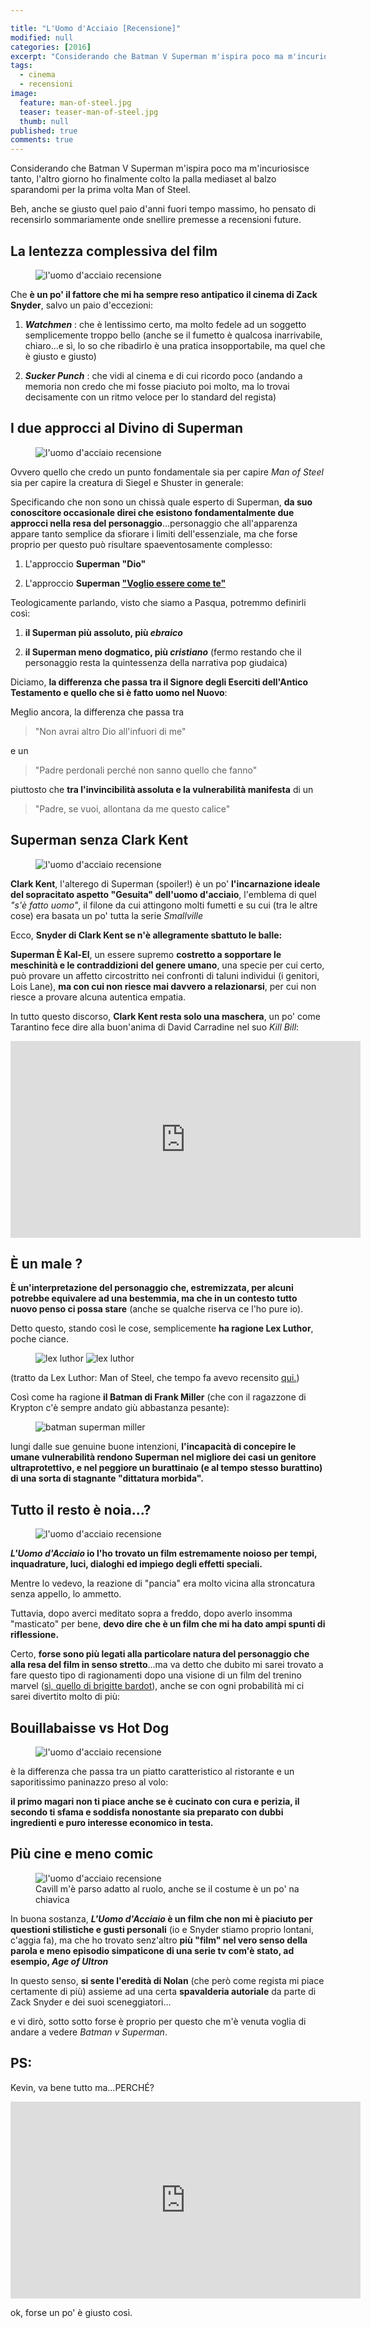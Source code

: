 ```yaml
---

title: "L'Uomo d'Acciaio [Recensione]"
modified: null
categories: [2016]
excerpt: "Considerando che Batman V Superman m'ispira poco ma m'incuriosisce tanto, l'altro giorno ho finalmente colto la palla mediaset al balzo ..."
tags:
  - cinema
  - recensioni
image: 
  feature: man-of-steel.jpg
  teaser: teaser-man-of-steel.jpg
  thumb: null
published: true
comments: true
---
```


Considerando che Batman V Superman m'ispira poco ma m'incuriosisce tanto, l'altro giorno ho finalmente colto la palla mediaset al balzo sparandomi per la prima volta Man of Steel.

Beh, anche se giusto quel paio d'anni fuori tempo massimo, ho pensato di recensirlo sommariamente onde snellire premesse a recensioni future.

## La lentezza complessiva del film

<figure>
<img src="http://cdn.collider.com/wp-content/uploads/Man-of-Steel-Russell-Crowe-image-3.jpg" alt="l'uomo d'acciaio recensione">
</figure> 

Che **è un po' il fattore che mi ha sempre reso antipatico il cinema di Zack Snyder**, salvo un paio d'eccezioni:

1) _**Watchmen**_ : che è lentissimo certo, ma molto fedele ad un soggetto semplicemente troppo bello (anche se il fumetto è qualcosa inarrivabile, chiaro...e sì, lo so che ribadirlo è una pratica insopportabile, ma quel che è giusto e giusto)

2) _**Sucker Punch**_ : che vidi al cinema e di cui ricordo poco (andando a memoria non credo che mi fosse piaciuto poi molto, ma lo trovai decisamente con un ritmo veloce per lo standard del regista)

## I due approcci al Divino di Superman

<figure>
<img src="http://cdn.collider.com/wp-content/uploads/Man-of-Steel-Michael-Shannon-image-3.jpg" alt="l'uomo d'acciaio recensione">
</figure> 

Ovvero quello che credo un punto fondamentale sia per capire _Man of Steel_ sia per capire la creatura di Siegel e Shuster in generale:

Specificando che non sono un chissà quale esperto di Superman, **da suo conoscitore occasionale direi che esistono fondamentalmente due approcci nella resa del personaggio**...personaggio che all'apparenza appare tanto semplice da sfiorare i limiti dell'essenziale, ma che forse proprio per questo può risultare spaeventosamente complesso:

1. L'approccio **Superman "Dio"**

2. L'approccio **Superman ["Voglio essere come te"](https://www.youtube.com/watch?v=upQwuy8yHd0)**

Teologicamente parlando, visto che siamo a Pasqua, potremmo definirli così: 

1. **il Superman più assoluto, più _ebraico_**

2. **il Superman meno dogmatico, più _cristiano_** (fermo restando che il personaggio resta la quintessenza della narrativa pop giudaica)

Diciamo, **la differenza che passa tra il Signore degli Eserciti dell'Antico Testamento e quello che si è fatto uomo nel Nuovo**:

Meglio ancora, la differenza che passa tra 

> "Non avrai altro Dio all'infuori di me"

e un 

> "Padre perdonali perché non sanno quello che fanno" 

piuttosto che **tra l'invincibilità assoluta e la vulnerabilità manifesta** di un 

> "Padre, se vuoi, allontana da me questo calice"

## Superman senza Clark Kent

<figure>
<img src="http://cdn.collider.com/wp-content/uploads/Man-of-Steel-image-8.jpg" alt="l'uomo d'acciaio recensione">
</figure> 

**Clark Kent**, l'alterego di Superman (spoiler!) è un po' **l'incarnazione ideale del sopracitato aspetto "Gesuita" dell'uomo d'acciaio**, l'emblema di quel _"s'è fatto uomo"_, il filone da cui attingono molti fumetti e su cui (tra le altre cose) era basata un po' tutta la serie _Smallville_

Ecco, **Snyder di Clark Kent se n'è allegramente sbattuto le balle:** 

**Superman È Kal-El**, un essere supremo **costretto a sopportare le meschinità e le contraddizioni del genere umano**, una specie per cui certo, può provare un affetto circostritto nei confronti di taluni individui (i genitori, Lois Lane), **ma con cui non riesce mai davvero a relazionarsi**, per cui non riesce a provare alcuna autentica empatia.

In tutto questo discorso, **Clark Kent resta solo una maschera**, un po' come Tarantino fece dire alla buon'anima di David Carradine nel suo _Kill Bill_:

<iframe width="560" height="315" src="https://www.youtube.com/embed/hj8pU74qPzE" frameborder="0" allowfullscreen></iframe>

## È un male ?

**È un'interpretazione del personaggio che, estremizzata, per alcuni potrebbe equivalere ad una bestemmia, ma che in un contesto tutto nuovo penso ci possa stare** (anche se qualche riserva ce l'ho pure io).

Detto questo, stando così le cose, semplicemente **ha ragione Lex Luthor**, poche ciance.

<figure class="half">
 <img src="http://1.bp.blogspot.com/-DGf11Tr5rIk/VJRMZhwsGOI/AAAAAAAALMY/94BAEtx2zLI/s1600/superman.gif" alt="lex luthor">
 <img src="http://1.bp.blogspot.com/-xdiaka-L-64/VJRODAfYJ0I/AAAAAAAALMk/OSf0K8gPB7s/s1600/lex.gif" alt="lex luthor">
</figure>

(tratto da Lex Luthor: Man of Steel, che tempo fa avevo recensito <a href src="http://xabacadabra.com/2014/lex-luthor-man-of-steel-recensione">qui.</a>)

Così come ha ragione **il Batman di Frank Miller** (che con il ragazzone di Krypton c'è sempre andato giù abbastanza pesante):

<figure>
<img src="http://robot6.comicbookresources.com/wp-content/uploads/2015/10/batmanvssupermantdkr.jpg" alt="batman superman miller">
</figure> 

lungi dalle sue genuine buone intenzioni, **l'incapacità di concepire le umane vulnerabilità rendono Superman nel migliore dei casi un genitore ultraprotettivo, e nel peggiore un burattinaio (e al tempo stesso burattino) di una sorta di stagnante "dittatura morbida".**

## Tutto il resto è noia...?

<figure>
<img src="http://cdn.collider.com/wp-content/uploads/Man-of-Steel-Henry-Cavill-image-9.jpg" alt="l'uomo d'acciaio recensione">
</figure> 

**_L'Uomo d'Acciaio_ io l'ho trovato un film estremamente noioso per tempi, inquadrature, luci, dialoghi ed impiego degli effetti speciali.**

Mentre lo vedevo, la reazione di "pancia" era molto vicina alla stroncatura senza appello, lo ammetto.

Tuttavia, dopo averci meditato sopra a freddo, dopo averlo insomma "masticato" per bene, **devo dire che è un film che mi ha dato ampi spunti di riflessione.**

Certo, **forse sono più legati alla particolare natura del personaggio che alla resa del film in senso stretto**...ma va detto che dubito mi sarei trovato a fare questo tipo di ragionamenti dopo una visione di un film del trenino marvel ([sì, quello di brigitte bardot](https://leortola.files.wordpress.com/2013/07/03.jpg)), anche se con ogni probabilità mi ci sarei divertito molto di più:

## Bouillabaisse vs Hot Dog

<figure>
<img src="http://cdn.collider.com/wp-content/uploads/Man-of-Steel-Henry-Cavill-image-7.jpg" alt="l'uomo d'acciaio recensione">
</figure> 

è la differenza che passa tra un piatto caratteristico al ristorante e un saporitissimo paninazzo preso al volo: 

**il primo magari non ti piace anche se è cucinato con cura e perizia, il secondo ti sfama e soddisfa nonostante sia preparato con dubbi ingredienti e puro interesse economico in testa.**

## Più cine e meno comic

<figure>
<img src="http://cdn.collider.com/wp-content/uploads/Man-of-Steel-Henry-Cavill-image-4.jpg" alt="l'uomo d'acciaio recensione">
<figcaption>Cavill m'è parso adatto al ruolo, anche se il costume è un po' na chiavica</figcaption>
</figure> 

In buona sostanza, **_L'Uomo d'Acciaio_ è un film che non mi è piaciuto per questioni stilistiche e gusti personali** (io e Snyder stiamo proprio lontani, c'aggia fa), ma che ho trovato senz'altro **più "film" nel vero senso della parola e meno episodio simpaticone di una serie tv com'è stato, ad esempio, _Age of Ultron_**

In questo senso, **si sente l'eredità di Nolan** (che però come regista mi piace certamente di più) assieme ad una certa **spavalderia autoriale** da parte di Zack Snyder e dei suoi sceneggiatori...

e vi dirò, sotto sotto forse è proprio per questo che m'è venuta voglia di andare a vedere _Batman v Superman_.

## PS:

Kevin, va bene tutto ma...PERCHÉ? 

<iframe width="560" height="315" src="https://www.youtube.com/embed/BCy-D2HGQwE" frameborder="0" allowfullscreen></iframe>

ok, forse un po' è giusto così.